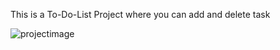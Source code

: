 
This is a To-Do-List Project where you can add and delete task 

![projectimage](https://user-images.githubusercontent.com/112897767/228434624-e951f3b4-778e-47a8-ae71-2db87c5f34da.png)
